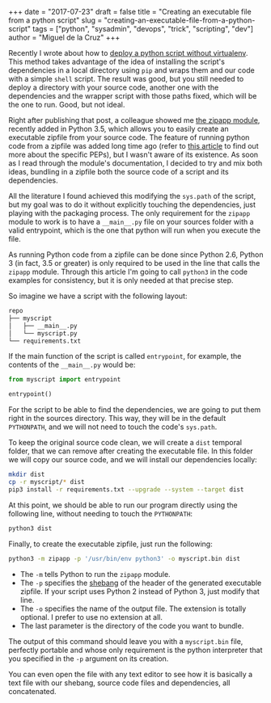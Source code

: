+++
date = "2017-07-23"
draft = false
title = "Creating an executable file from a python script"
slug = "creating-an-executable-file-from-a-python-script"
tags = ["python", "sysadmin", "devops", "trick", "scripting", "dev"]
author = "Miguel de la Cruz"
+++

Recently I wrote about how
to
[deploy a python script without virtualenv](/post/deploying-a-python-script-without-virtualenv). This
method takes advantage of the idea of installing the script's
dependencies in a local directory using `pip` and wraps them and our
code with a simple `shell` script. The result was good, but you still
needed to deploy a directory with your source code, another one with
the dependencies and the wrapper script with those paths fixed, which
will be the one to run. Good, but not ideal.

Right after publishing that post, a colleague showed
me
[the zipapp module](https://docs.python.org/3.6/library/zipapp.html),
recently added in Python 3.5, which allows you to easily create an
executable zipfile from your source code. The feature of running
python code from a zipfile was added long time ago (refer
to
[this article](https://blogs.gnome.org/jamesh/2012/05/21/python-zip-files/) to
find out more about the specific PEPs), but I wasn't aware of its
existence. As soon as I read through the module's documentation, I
decided to try and mix both ideas, bundling in a zipfile both the
source code of a script and its dependencies.

All the literature I found achieved this modifying the `sys.path` of
the script, but my goal was to do it without explicitly touching the
dependencies, just playing with the packaging process. The only
requirement for the `zipapp` module to work is to have a `__main__.py`
file on your sources folder with a valid entrypoint, which is the one
that python will run when you execute the file.

As running Python code from a zipfile can be done since Python 2.6,
Python 3 (in fact, 3.5 or greater) is only required to be used in the
line that calls the `zipapp` module. Through this article I'm going to
call `python3` in the code examples for consistency, but it is only
needed at that precise step.

So imagine we have a script with the following layout:

```sh
repo
├── myscript
│   ├── __main__.py
│   └── myscript.py
└── requirements.txt
```

If the main function of the script is called `entrypoint`, for
example, the contents of the `__main__.py` would be:

```python
from myscript import entrypoint

entrypoint()
```

For the script to be able to find the dependencies, we are going to
put them right in the sources directory. This way, they will be in the
default `PYTHONPATH`, and we will not need to touch the code's
`sys.path`.

To keep the original source code clean, we will create a `dist`
temporal folder, that we can remove after creating the executable
file. In this folder we will copy our source code, and we will install
our dependencies locally:

```sh
mkdir dist
cp -r myscript/* dist
pip3 install -r requirements.txt --upgrade --system --target dist
```

At this point, we should be able to run our program directly using the
following line, without needing to touch the `PYTHONPATH`:

```sh
python3 dist
```

Finally, to create the executable zipfile, just run the following:

```sh
python3 -m zipapp -p '/usr/bin/env python3' -o myscript.bin dist
```

- The `-m` tells Python to run the `zipapp` module.
- The `-p` specifies
  the [shebang](https://en.wikipedia.org/wiki/Shebang_(Unix)) of the
  header of the generated executable zipfile. If your script uses
  Python 2 instead of Python 3, just modify that line.
- The `-o` specifies the name of the output file. The extension is
  totally optional. I prefer to use no extension at all.
- The last parameter is the directory of the code you want to bundle.

The output of this command should leave you with a `myscript.bin`
file, perfectly portable and whose only requirement is the python
interpreter that you specified in the `-p` argument on its creation.

You can even open the file with any text editor to see how it is
basically a text file with our shebang, source code files and
dependencies, all concatenated.
